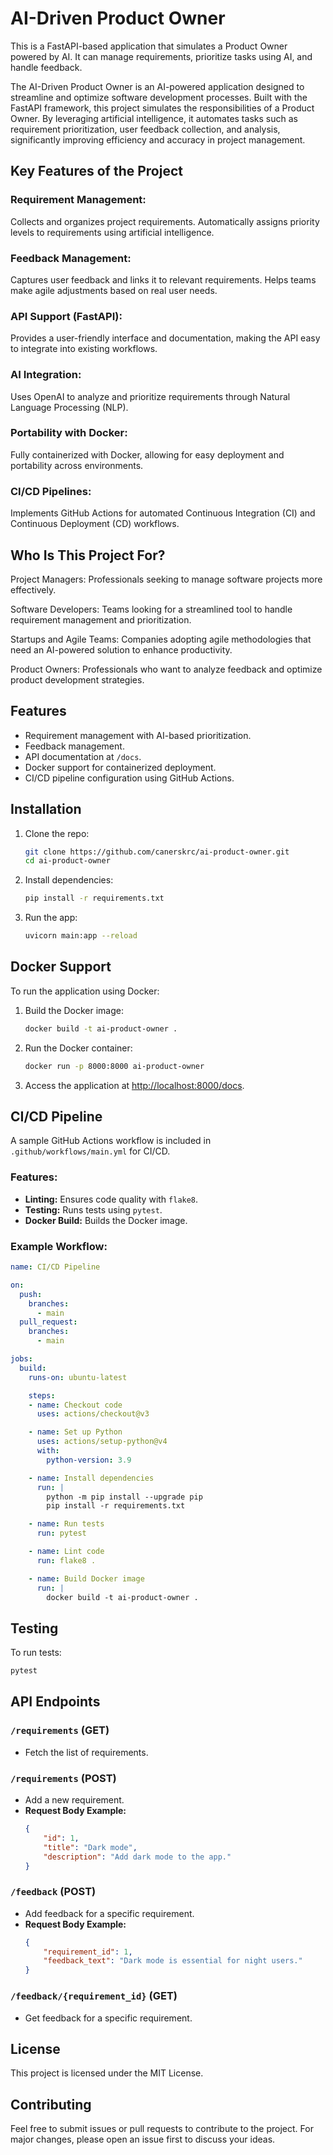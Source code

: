 # AI-Driven Product Owner

This is a FastAPI-based application that simulates a Product Owner powered by AI. It can manage requirements, prioritize tasks using AI, and handle feedback.

The AI-Driven Product Owner is an AI-powered application designed to streamline and optimize software development processes. Built with the FastAPI framework, this project simulates the responsibilities of a Product Owner. By leveraging artificial intelligence, it automates tasks such as requirement prioritization, user feedback collection, and analysis, significantly improving efficiency and accuracy in project management.

## Key Features of the Project

### Requirement Management:

Collects and organizes project requirements.
Automatically assigns priority levels to requirements using artificial intelligence.

### Feedback Management:

Captures user feedback and links it to relevant requirements.
Helps teams make agile adjustments based on real user needs.

### API Support (FastAPI):

Provides a user-friendly interface and documentation, making the API easy to integrate into existing workflows.

### AI Integration:

Uses OpenAI to analyze and prioritize requirements through Natural Language Processing (NLP).

### Portability with Docker:

Fully containerized with Docker, allowing for easy deployment and portability across environments.

### CI/CD Pipelines:

Implements GitHub Actions for automated Continuous Integration (CI) and Continuous Deployment (CD) workflows.

## Who Is This Project For?

Project Managers: Professionals seeking to manage software projects more effectively.

Software Developers: Teams looking for a streamlined tool to handle requirement management and prioritization.

Startups and Agile Teams: Companies adopting agile methodologies that need an AI-powered solution to enhance productivity.

Product Owners: Professionals who want to analyze feedback and optimize product development strategies.

## Features
- Requirement management with AI-based prioritization.
- Feedback management.
- API documentation at `/docs`.
- Docker support for containerized deployment.
- CI/CD pipeline configuration using GitHub Actions.

## Installation
1. Clone the repo:
   ```bash
   git clone https://github.com/canerskrc/ai-product-owner.git
   cd ai-product-owner
   ```
2. Install dependencies:
   ```bash
   pip install -r requirements.txt
   ```
3. Run the app:
   ```bash
   uvicorn main:app --reload
   ```

## Docker Support
To run the application using Docker:
1. Build the Docker image:
   ```bash
   docker build -t ai-product-owner .
   ```
2. Run the Docker container:
   ```bash
   docker run -p 8000:8000 ai-product-owner
   ```
3. Access the application at [http://localhost:8000/docs](http://localhost:8000/docs).

## CI/CD Pipeline
A sample GitHub Actions workflow is included in `.github/workflows/main.yml` for CI/CD.

### Features:
- **Linting:** Ensures code quality with `flake8`.
- **Testing:** Runs tests using `pytest`.
- **Docker Build:** Builds the Docker image.

### Example Workflow:
```yaml
name: CI/CD Pipeline

on:
  push:
    branches:
      - main
  pull_request:
    branches:
      - main

jobs:
  build:
    runs-on: ubuntu-latest

    steps:
    - name: Checkout code
      uses: actions/checkout@v3

    - name: Set up Python
      uses: actions/setup-python@v4
      with:
        python-version: 3.9

    - name: Install dependencies
      run: |
        python -m pip install --upgrade pip
        pip install -r requirements.txt

    - name: Run tests
      run: pytest

    - name: Lint code
      run: flake8 .

    - name: Build Docker image
      run: |
        docker build -t ai-product-owner .
```

## Testing
To run tests:
```bash
pytest
```

## API Endpoints
### `/requirements` (GET)
- Fetch the list of requirements.

### `/requirements` (POST)
- Add a new requirement.
- **Request Body Example:**
  ```json
  {
      "id": 1,
      "title": "Dark mode",
      "description": "Add dark mode to the app."
  }
  ```

### `/feedback` (POST)
- Add feedback for a specific requirement.
- **Request Body Example:**
  ```json
  {
      "requirement_id": 1,
      "feedback_text": "Dark mode is essential for night users."
  }
  ```

### `/feedback/{requirement_id}` (GET)
- Get feedback for a specific requirement.

## License
This project is licensed under the MIT License.

## Contributing
Feel free to submit issues or pull requests to contribute to the project. For major changes, please open an issue first to discuss your ideas.
